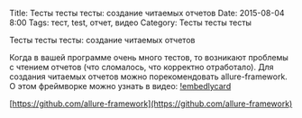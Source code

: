 Title: Тесты тесты тесты: создание читаемых отчетов
Date: 2015-08-04 8:00
Tags: тест, test, отчет, видео
Category: Тесты тесты тесты


Тесты тесты тесты: создание читаемых отчетов

Когда в вашей программе очень много тестов, то возникают проблемы с чтением отчетов (что сломалось, что корректно отработало). Для создания читаемых отчетов можно порекомендовать allure-framework. О этом фреймворке можно узнать в видео:
[!embedlycard](http://www.youtube.com/watch?v=d5SreR6dGnE)

[https://github.com/allure-framework](https://github.com/allure-framework)